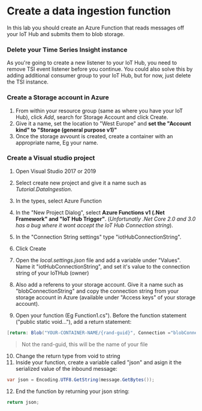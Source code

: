 
# Create a data ingestion function
In this lab you should create an Azure Function that reads messages off your IoT Hub and submits them to blob storage.

### Delete your Time Series Insight instance
As you're going to create a new listener to your IoT Hub, you need to remove TSI event listener before you continue. You could also solve this by adding additional consumer group to your IoT Hub, but for now, just delete the TSI instance.

### Create a Storage account in Azure
1. From within your resource group (same as where you have your IoT Hub), click *Add*, search for Storage Account and click Create.
2. Give it a name, set the location to "West Europe" and **set the "Account kind" to "Storage (general purpose v1)"**
3. Once the storage avvount is created, create a container with an appropriate name, Eg your name.
### Create a Visual studio project
1. Open Visual Studio 2017 or 2019
2. Select create new project and give it a name such as *Tutorial.DataIngestion*.
3. In the types, select Azure Function
4. In the "New Project Dialog", select **Azure Functions v1 (.Net Framework" and "IoT Hub Trigger"**. (*Unfortunatly .Net Core 2.0 and 3.0 has a bug where it wont accept the IoT Hub Connection string*).
5. In the "Connection String settings" type "iotHubConnectionString". 
6. Click Create

7. Open the *local.settings.json* file and add a variable under "Values". Name it "iotHubConnectionString", and set it's value to the connection string of your IoTHub (owner)
8. Also add a referens to your storage account. Give it a name such as "blobConnectionString" and copy the connection string from your storage account in Azure (available under "Access keys" of your storage account).
9. Open your function (Eg Function1.cs"). Before the function statement ("public static void..."), add a return statement:
```csharp
[return: Blob("YOUR-CONTAINER-NAME/{rand-guid}", Connection ="blobConnectionString")]
```
> Not the rand-guid, this will be the name of your file

10. Change the return type from void to string
11. Inside your function, create a variable called "json" and asign it the serialized value of the inbound message: 
```csharp
var json = Encoding.UTF8.GetString(message.GetBytes());
```
12. End the function by returning your json string:
```csharp
return json;
```
